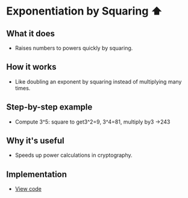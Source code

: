 # Exponentiation by Squaring ⬆️

## What it does
- Raises numbers to powers quickly by squaring.

## How it works
- Like doubling an exponent by squaring instead of multiplying many times.

## Step-by-step example
- Compute 3^5: square to get3^2=9, 3^4=81, multiply by3 →243

## Why it's useful
- Speeds up power calculations in cryptography.

## Implementation
- [View code](../algorithms/exponentiation_by_squaring.py)
